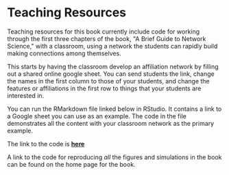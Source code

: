 # Teaching Resources

Teaching resources for this book currently include code for working through the first three chapters of the book, "A Brief Guide to Network Science," with a classroom, using a network the students can rapidly build making connections among themselves. 

This starts by having the classroom develop an affiliation network by filling out a shared online google sheet.  You can send students the link, change the names in the first column to those of your students, and change the features or affiliations in the first row to things that your students are interested in.

You can run the RMarkdown file linked below in RStudio. It contains a link to a Google sheet you can use as an example.  The code in the file demonstrates all the content with your classroom network as the primary example.

The link to the code is [**here**](BNS_NetworkCode.Rmd)

A link to the code for reproducing *all* the figures and simulations in the book can be found on the home page for the book. 

